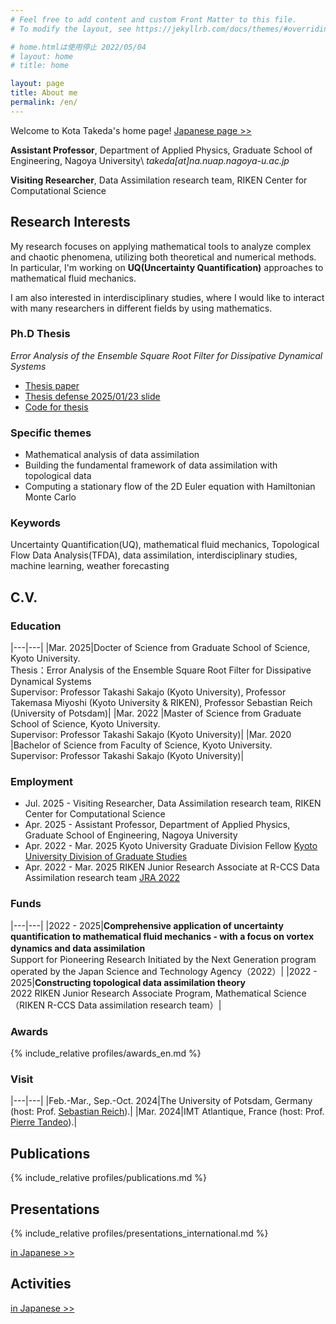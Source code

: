 ```yaml
---
# Feel free to add content and custom Front Matter to this file.
# To modify the layout, see https://jekyllrb.com/docs/themes/#overriding-theme-defaults

# home.htmlは使用停止 2022/05/04
# layout: home
# title: home

layout: page
title: About me
permalink: /en/
---
```

Welcome to Kota Takeda's home page! [Japanese page >>](/)

**Assistant Professor**, Department of Applied Physics, Graduate School of Engineering, Nagoya University\\
*takeda[at]na.nuap.nagoya-u.ac.jp*

**Visiting Researcher**, Data Assimilation research team, RIKEN Center for Computational Science

## Research Interests
My research focuses on applying mathematical tools to analyze complex and chaotic phenomena, utilizing both theoretical and numerical methods.
In particular, I'm working on **UQ(Uncertainty Quantification)** approaches to mathematical fluid mechanics.

I am also interested in interdisciplinary studies, where I would like to interact with many researchers in different fields by using mathematics. 

### Ph.D Thesis
*Error Analysis of the Ensemble Square Root Filter for Dissipative Dynamical Systems*

- [Thesis paper](/math/pdf/thesis.pdf)
- [Thesis defense 2025/01/23 slide](https://slides.com/kotatakeda/thesis-presentation)
- [Code for thesis](https://github.com/KotaTakeda/thesis)

### Specific themes
- Mathematical analysis of data assimilation
- Building the fundamental framework of data assimilation with topological data
- Computing a stationary flow of the 2D Euler equation with Hamiltonian Monte Carlo

### Keywords
Uncertainty Quantification(UQ), mathematical fluid mechanics, Topological Flow Data Analysis(TFDA), data assimilation, interdisciplinary studies, machine learning, weather forecasting

<!-- 
### Developments
[in Japanese >>](/#開発) -->


## C.V.
### Education

|---|---|
|Mar. 2025|Docter of Science from Graduate School of Science, Kyoto University.<br>Thesis：Error Analysis of the Ensemble Square Root Filter for Dissipative Dynamical Systems<br>Supervisor: Professor Takashi Sakajo (Kyoto University), Professor Takemasa Miyoshi (Kyoto University & RIKEN), Professor Sebastian Reich (University of Potsdam)|
|Mar. 2022 |Master of Science from Graduate School of Science, Kyoto University.<br>Supervisor: Professor Takashi Sakajo (Kyoto University)|
|Mar. 2020 |Bachelor of Science from Faculty of Science, Kyoto University.<br>Supervisor: Professor Takashi Sakajo (Kyoto University)|

### Employment
- Jul. 2025 - Visiting Researcher, Data Assimilation research team, RIKEN Center for Computational Science
- Apr. 2025 - Assistant Professor, Department of Applied Physics, Graduate School of Engineering, Nagoya University
- Apr. 2022 - Mar. 2025 Kyoto University Graduate Division Fellow [Kyoto University Division of Graduate Studies](https://www.kugd.k.kyoto-u.ac.jp/en/program)
- Apr. 2022 - Mar. 2025 RIKEN Junior Research Associate at R-CCS Data Assimilation research team [JRA 2022](https://www.riken.jp/en/careers/programs/jra/jra2022/index.html)

### Funds  

|---|---|
|2022 - 2025|**Comprehensive application of uncertainty quantification to mathematical fluid mechanics - with a focus on vortex dynamics and data assimilation**　<br> Support for Pioneering Research Initiated by the Next Generation program operated by the Japan Science and Technology Agency（2022）|
|2022 - 2025|**Constructing topological data assimilation theory**<br>2022 RIKEN Junior Research Associate Program, Mathematical Science <br>（RIKEN R-CCS Data assimilation research team）|

### Awards
{% include_relative profiles/awards_en.md %}

### Visit

|---|---|
|Feb.-Mar., Sep.-Oct. 2024|The University of Potsdam, Germany (host: Prof. [Sebastian Reich](https://www.math.uni-potsdam.de/~sreich/)).|
|Mar. 2024|IMT Atlantique, France (host: Prof. [Pierre Tandeo](https://tandeo.wordpress.com/)).|


## Publications
{% include_relative profiles/publications.md %}

## Presentations
{% include_relative profiles/presentations_international.md %}

[in Japanese >>](/#発表)

## Activities
[in Japanese >>](/#活動)
